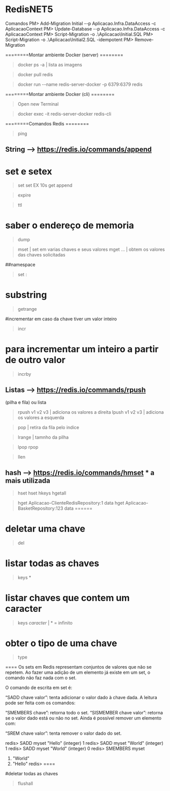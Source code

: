 # RedisNET5

Comandos 
PM> Add-Migration Initial --p Aplicacao.Infra.DataAccess -c AplicacaoContext
PM> Update-Database --p Aplicacao.Infra.DataAccess -c AplicacaoContext
PM> Script-Migration -o .\Aplicacao\Initial.SQL
PM> Script-Migration -o .\Aplicacao\Initial2.SQL -idempotent
PM> Remove-Migration


========Montar ambiente Docker (server) ========
> docker ps -a | lista as imagens

> docker pull redis

> docker run --name redis-server-docker -p 6379:6379 redis 

========Montar ambiente Docker (cli) ========
> Open new Terminal

> docker exec -it redis-server-docker redis-cli

========Comandos Redis ========

> ping

## String --> https://redis.io/commands/append
# set e setex

> set <key> <value>
> set <key> <value> EX 10s
> get <key>
> append <key> <value>

> expire <key> <tempo>

> ttl <key>

# saber o endereço de memoria
> dump <key>

> mset <key> <value> <key> <value> | set em varias chaves e seus valores
> mget <key> <key> <key> ... | obtem os valores das chaves solicitadas

##namespace
> set <key>:<id> <value>

# substring
> getrange <key> <start> <stop>

#incrementar em caso da chave tiver um valor inteiro
> incr <key>

 # para incrementar um inteiro a partir de outro valor
 > incrby <key> <value>


## Listas --> https://redis.io/commands/rpush

(pilha e fila) ou lista
> rpush <key> v1 v2 v3 | adiciona os valores a direita
> lpush <key> v1 v2 v3 | adiciona os valores a esquerda

> pop | retira da fila pelo indice

>lrange <key> | tamnho da pilha

>lpop <key>
>rpop <key>

> llen

## hash --> https://redis.io/commands/hmset * a mais utilizada

> hset <key1> <field1> <value>
> hset <key1> <field2> <value>
> hkeys
> hgetall <key>


> hget Aplicacao-ClienteRedisRepository:1 data
> hget Aplicacao-BasketRepository:123 data
======

# deletar uma chave
> del <key>

# listar todas as chaves
> keys *

# listar chaves que contem um caracter
> keys *caracter* | * = infinito

# obter o tipo de uma chave
> type <key>


====
Os sets em Redis representam conjuntos de valores que não se repetem. Ao fazer uma adição de um elemento já existe em um set, o comando não faz nada com o set.

O comando de escrita em set é:

“SADD chave valor”: tenta adicionar o valor dado à chave dada.
A leitura pode ser feita com os comandos:

“SMEMBERS chave”: retorna todo o set.
“SISMEMBER chave valor”: retorna se o valor dado está ou não no set.
Ainda é possível remover um elemento com:

“SREM chave valor”: tenta remover o valor dado do set.

redis> SADD myset "Hello"
(integer) 1
redis> SADD myset "World"
(integer) 1
redis> SADD myset "World"
(integer) 0
redis> SMEMBERS myset
1) "World"
2) "Hello"
redis> 
====

#deletar todas as chaves
> flushall